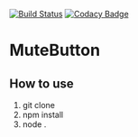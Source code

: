 
[![Build Status](https://travis-ci.org/JensFZ/MuteButton.svg?branch=master)](https://travis-ci.org/JensFZ/MuteButton)
[![Codacy Badge](https://api.codacy.com/project/badge/Grade/173660416c0e4386b342683ca9455dea)](https://www.codacy.com/app/jensfz/MuteButton?utm_source=github.com&amp;utm_medium=referral&amp;utm_content=JensFZ/MuteButton&amp;utm_campaign=Badge_Grade)
# MuteButton

## How to use
1. git clone
2. npm install
3. node .

